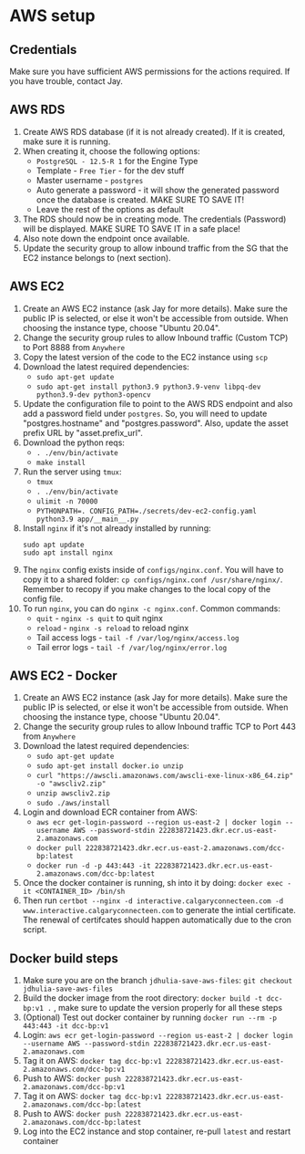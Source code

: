 # AWS setup

## Credentials

Make sure you have sufficient AWS permissions for the actions required. If you have trouble, contact Jay.

## AWS RDS

1. Create AWS RDS database (if it is not already created). If it is created, make sure it is running.
1. When creating it, choose the following options:
   - `PostgreSQL - 12.5-R 1` for the Engine Type
   - Template - `Free Tier` - for the dev stuff
   - Master username - `postgres`
   - Auto generate a password - it will show the generated password once the database is created. MAKE SURE TO SAVE IT!
   - Leave the rest of the options as default
1. The RDS should now be in creating mode. The credentials (Password) will be displayed. MAKE SURE TO SAVE IT in a safe place!
1. Also note down the endpoint once available.
1. Update the security group to allow inbound traffic from the SG that the EC2 instance belongs to (next section).

## AWS EC2

1. Create an AWS EC2 instance (ask Jay for more details). Make sure the public IP is selected, or else it won't be accessible from outside. When choosing the instance type, choose "Ubuntu 20.04".
1. Change the security group rules to allow Inbound traffic (Custom TCP) to Port 8888 from `Anywhere`
1. Copy the latest version of the code to the EC2 instance using `scp`
1. Download the latest required dependencies:
   - `sudo apt-get update`
   - `sudo apt-get install python3.9 python3.9-venv libpq-dev python3.9-dev python3-opencv`
1. Update the configuration file to point to the AWS RDS endpoint and also add a password field under `postgres`. So, you will need to update "postgres.hostname" and "postgres.password". Also, update the asset prefix URL by "asset.prefix_url".
1. Download the python reqs:
   - `. ./env/bin/activate`
   - `make install`
1. Run the server using `tmux`:
   - `tmux`
   - `. ./env/bin/activate`
   - `ulimit -n 70000`
   - `PYTHONPATH=. CONFIG_PATH=./secrets/dev-ec2-config.yaml python3.9 app/__main__.py`
1. Install `nginx` if it's not already installed by running:
   ```
   sudo apt update
   sudo apt install nginx
   ```
1. The `nginx` config exists inside of `configs/nginx.conf`. You will have to copy it to a shared folder: `cp configs/nginx.conf /usr/share/nginx/`. Remember to recopy if you make changes to the local copy of the config file.
1. To run `nginx`, you can do `nginx -c nginx.conf`. Common commands:
   - `quit` - `nginx -s quit` to quit nginx
   - `reload` - `nginx -s reload` to reload nginx
   - Tail access logs - `tail -f /var/log/nginx/access.log`
   - Tail error logs - `tail -f /var/log/nginx/error.log`

## AWS EC2 - Docker

1. Create an AWS EC2 instance (ask Jay for more details). Make sure the public IP is selected, or else it won't be accessible from outside. When choosing the instance type, choose "Ubuntu 20.04".
1. Change the security group rules to allow Inbound traffic TCP to Port 443 from `Anywhere`
1. Download the latest required dependencies:
   - `sudo apt-get update`
   - `sudo apt-get install docker.io unzip`
   - `curl "https://awscli.amazonaws.com/awscli-exe-linux-x86_64.zip" -o "awscliv2.zip"`
   - `unzip awscliv2.zip`
   - `sudo ./aws/install`
1. Login and download ECR container from AWS:
   - `aws ecr get-login-password --region us-east-2 | docker login --username AWS --password-stdin 222838721423.dkr.ecr.us-east-2.amazonaws.com`
   - `docker pull 222838721423.dkr.ecr.us-east-2.amazonaws.com/dcc-bp:latest`
   - `docker run -d -p 443:443 -it 222838721423.dkr.ecr.us-east-2.amazonaws.com/dcc-bp:latest`
1. Once the docker container is running, sh into it by doing: `docker exec -it <CONTAINER_ID> /bin/sh`
1. Then run `certbot --nginx -d interactive.calgaryconnecteen.com -d www.interactive.calgaryconnecteen.com` to generate the intial certificate. The renewal of certifcates should happen automatically due to the cron script.

## Docker build steps

1. Make sure you are on the branch `jdhulia-save-aws-files`: `git checkout jdhulia-save-aws-files`
1. Build the docker image from the root directory: `docker build -t dcc-bp:v1 .` , make sure to update the version properly for all these steps
1. (Optional) Test out docker container by running `docker run --rm -p 443:443 -it dcc-bp:v1`
1. Login: `aws ecr get-login-password --region us-east-2 | docker login --username AWS --password-stdin 222838721423.dkr.ecr.us-east-2.amazonaws.com`
1. Tag it on AWS: `docker tag dcc-bp:v1 222838721423.dkr.ecr.us-east-2.amazonaws.com/dcc-bp:v1`
1. Push to AWS: `docker push 222838721423.dkr.ecr.us-east-2.amazonaws.com/dcc-bp:v1`
1. Tag it on AWS: `docker tag dcc-bp:v1 222838721423.dkr.ecr.us-east-2.amazonaws.com/dcc-bp:latest`
1. Push to AWS: `docker push 222838721423.dkr.ecr.us-east-2.amazonaws.com/dcc-bp:latest`
1. Log into the EC2 instance and stop container, re-pull `latest` and restart container

